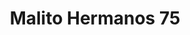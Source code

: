 ---
title: "Malito Hermanos 75"
url: /ciudad-autonoma-de-buenos-aires/malito-hermanos-75/
shop: general
---